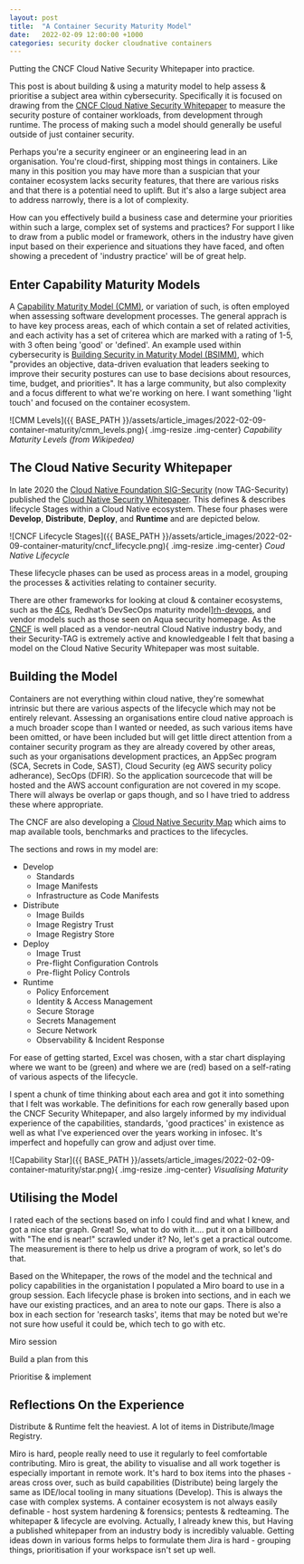```yaml
---
layout: post
title:  "A Container Security Maturity Model"
date:   2022-02-09 12:00:00 +1000
categories: security docker cloudnative containers
---
```


Putting the CNCF Cloud Native Security Whitepaper into practice.

This post is about building & using a maturity model to help assess & prioritise a subject area within cybersecurity. Specifically it is focused on drawing from the [CNCF Cloud Native Security Whitepaper][whitepaper] to measure the security posture of container workloads, from development through runtime. The process of making such a model should generally be useful outside of just container security.

Perhaps you're a security engineer or an engineering lead in an organisation. You're cloud-first, shipping most things in containers. Like many in this position you may have more than a suspician that your container ecosystem lacks security features, that there are various risks and that there is a potential need to uplift. But it's also a large subject area to address narrowly, there is a lot of complexity.
 
How can you effectively build a business case and determine your priorities within such a large, complex set of systems and practices? For support I like to draw from a public model or framework, others in the industry have given input based on their experience and situations they have faced, and often showing a precedent of 'industry practice' will be of great help.

Enter Capability Maturity Models
---

A [Capability Maturity Model (CMM)][CMM], or variation of such, is often employed when assessing software development processes. The general apprach is to have key process areas, each of which contain a set of related activities, and each activity has a set of criterea which are marked with a rating of 1-5, with 3 often being 'good' or 'defined'. An example used within cybersecurity is [Building Security in Maturity Model (BSIMM)][BSIMM], which "provides an objective, data-driven evaluation that leaders seeking to improve their security postures can use to base decisions about resources, time, budget, and priorities". It has a large community, but also complexity and a focus different to what we're working on here. I want something 'light touch' and focused on the container ecosystem.

![CMM Levels]({{ BASE_PATH }}/assets/article_images/2022-02-09-container-maturity/cmm_levels.png){ .img-resize .img-center}
*Capability Maturity Levels (from Wikipedea)*

The Cloud Native Security Whitepaper
---

In late 2020 the [Cloud Native Foundation SIG-Security][TAG-SEC] (now TAG-Security) published the [Cloud Native Security Whitepaper][whitepaper]. This defines & describes lifecycle Stages within a Cloud Native ecosystem. These four phases were **Develop**, **Distribute**, **Deploy**, and **Runtime** and are depicted below.

![CNCF Lifecycle Stages]({{ BASE_PATH }}/assets/article_images/2022-02-09-container-maturity/cncf_lifecycle.png){ .img-resize .img-center}
*Coud Native Lifecycle*

These lifecycle phases can be used as process areas in a model, grouping the processes & activities relating to container security.

There are other frameworks for looking at cloud & container ecosystems, such as the [4Cs][4Cs], Redhat’s DevSecOps maturity model][rh-devops], and vendor models such as those seen on Aqua security homepage. As the [CNCF][CNCF] is well placed as a vendor-neutral Cloud Native industry body, and their Security-TAG is extremely active and knowledgeable I felt that basing a model on the Cloud Native Security Whitepaper was most suitable.

Building the Model
---

Containers are not everything within cloud native, they're somewhat intrinsic but there are various aspects of the lifecycle which may not be entirely relevant. Assessing an organisations entire cloud native approach is a much broader scope than I wanted or needed, as such various items have been omitted, or have been included but will get little direct attention from a container security program as they are already covered by other areas, such as your organisations development practices, an AppSec program (SCA, Secrets in Code, SAST), Cloud Security (eg AWS security policy adherance), SecOps (DFIR). So the application sourcecode that will be hosted and the AWS account configuration are not covered in my scope. There will always be overlap or gaps though, and so I have tried to address these where appropriate.

 The CNCF are also developing a [Cloud Native Security Map][cncf-map] which aims to map available tools, benchmarks and practices to the lifecycles.


The sections and rows in my model are:

- Develop
    -  Standards
    -  Image Manifests
    -  Infrastructure as Code Manifests
- Distribute
    -  Image Builds
    -  Image Registry Trust
    -  Image Registry Store
- Deploy
    -  Image Trust
    -  Pre-flight Configuration Controls
    -  Pre-flight Policy Controls
- Runtime
    -  Policy Enforcement
    -  Identity & Access Management
    -  Secure Storage
    -  Secrets Management
    -  Secure Network
    -  Observability & Incident Response

For ease of getting started, Excel was chosen, with a star chart displaying where we want to be (green) and where we are (red) based on a self-rating of various aspects of the lifecycle.

I spent a chunk of time thinking about each area and got it into something that I felt was workable. The definitions for each row generally based upon the CNCF Security Whitepaper, and also largely informed by my individual experience of the capabilities, standards, 'good practices' in existence as well as what I've experienced over the years working in infosec. It's imperfect and hopefully can grow and adjust over time.

![Capability Star]({{ BASE_PATH }}/assets/article_images/2022-02-09-container-maturity/star.png){ .img-resize .img-center}
*Visualising Maturity*

Utilising the Model
---

I rated each of the sections based on info I could find and what I knew, and got a nice star graph. Great! So, what to do with it.... put it on a billboard with "The end is near!" scrawled under it? No, let's get a practical outcome. The measurement is there to help us drive a program of work, so let's do that.

Based on the Whitepaper, the rows of the model and the technical and policy capabilities in the organistation I populated a Miro board to use in a group session. Each lifecycle phase is broken into sections, and in each we have our existing practices, and an area to note our gaps. There is also a box in each section for 'research tasks', items that may be noted but we're not sure how useful it could be, which tech to go with etc. 

<insert image of miro>

Miro session

Build a plan from this

Prioritise & implement


Reflections On the Experience
---

Distribute & Runtime felt the heaviest. A lot of items in Distribute/Image Registry.

Miro is hard, people really need to use it regularly to feel comfortable contributing.
Miro is great, the ability to visualise and all work together is especially important in remote work.
It's hard to box items into the phases - areas cross over, such as build capabilities (Distribute) being largely the same as IDE/local tooling in many situations (Develop). This is always the case with complex systems.
A container ecosystem is not always easily definable - host system hardening & forensics; pentests & redteaming.
The whitepaper & lifecycle are evolving. Actually, I already knew this, but 
Having a published whitepaper from an industry body is incredibly valuable.
Getting ideas down in various forms helps to formulate them
Jira is hard - grouping things, prioritisation if your workspace isn't set up well.




[CMM]: https://en.wikipedia.org/wiki/Capability_Maturity_Model
[BSIMM]: https://www.bsimm.com/
[TAG-SEC]: https://github.com/cncf/tag-security
[whitepaper]: https://github.com/cncf/tag-security/blob/main/security-whitepaper/CNCF_cloud-native-security-whitepaper-Nov2020.pdf
[cncf-map]: https://cnsmap.github.io/
[4Cs]: https://kubernetes.io/docs/concepts/security/overview/
[rh-devops]: https://www.redhat.com/architect/enterprise-architects-devsecops
[CNCF]: https://www.cncf.io/
